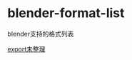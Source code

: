 # blender-format-list
blender支持的格式列表

[export未整理](https://github.com/BlenderCN/blender-format-list/blob/master/blender-export.md)
